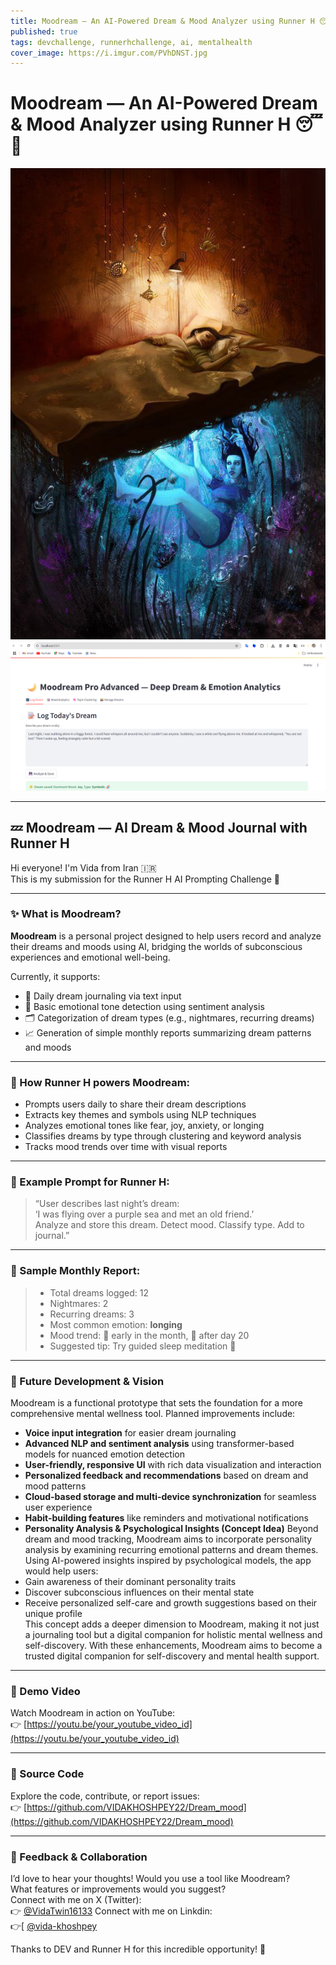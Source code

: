 ```yaml
---
title: Moodream — An AI-Powered Dream & Mood Analyzer using Runner H 😴🌙
published: true
tags: devchallenge, runnerhchallenge, ai, mentalhealth
cover_image: https://i.imgur.com/PVhDNST.jpg
---
```


# Moodream — An AI-Powered Dream & Mood Analyzer using Runner H 😴🌙

![Dream Image](./dream.jpg)
![Additional Image](./image.png)

---

## 💤 Moodream — AI Dream & Mood Journal with Runner H

Hi everyone! I'm Vida from Iran 🇮🇷  
This is my submission for the Runner H AI Prompting Challenge 🧠

---

### ✨ What is Moodream?

**Moodream** is a personal project designed to help users record and analyze their dreams and moods using AI, bridging the worlds of subconscious experiences and emotional well-being.  

Currently, it supports:  
- 🧠 Daily dream journaling via text input  
- 💖 Basic emotional tone detection using sentiment analysis  
- 🗂️ Categorization of dream types (e.g., nightmares, recurring dreams)  
- 📈 Generation of simple monthly reports summarizing dream patterns and moods  

---

### 🧠 How Runner H powers Moodream:

- Prompts users daily to share their dream descriptions  
- Extracts key themes and symbols using NLP techniques  
- Analyzes emotional tones like fear, joy, anxiety, or longing  
- Classifies dreams by type through clustering and keyword analysis  
- Tracks mood trends over time with visual reports  

---

### 🌈 Example Prompt for Runner H:

> “User describes last night’s dream:  
> ‘I was flying over a purple sea and met an old friend.’  
> Analyze and store this dream. Detect mood. Classify type. Add to journal.”

---

### 📅 Sample Monthly Report:

> - Total dreams logged: 12  
> - Nightmares: 2  
> - Recurring dreams: 3  
> - Most common emotion: **longing**  
> - Mood trend: 🔻 early in the month, 🔼 after day 20  
> - Suggested tip: Try guided sleep meditation 🌿

---

### 🚀 Future Development & Vision

Moodream is a functional prototype that sets the foundation for a more comprehensive mental wellness tool. Planned improvements include:

- **Voice input integration** for easier dream journaling  
- **Advanced NLP and sentiment analysis** using transformer-based models for nuanced emotion detection  
- **User-friendly, responsive UI** with rich data visualization and interaction  
- **Personalized feedback and recommendations** based on dream and mood patterns  
- **Cloud-based storage and multi-device synchronization** for seamless user experience  
- **Habit-building features** like reminders and motivational notifications
- **Personality Analysis & Psychological Insights (Concept Idea)**
Beyond dream and mood tracking, Moodream aims to incorporate personality analysis by examining recurring emotional patterns and dream themes. Using AI-powered insights inspired by psychological models, the app would help users:
- Gain awareness of their dominant personality traits  
- Discover subconscious influences on their mental state  
- Receive personalized self-care and growth suggestions based on their unique profile  
This concept adds a deeper dimension to Moodream, making it not just a journaling tool but a digital companion for holistic mental wellness and self-discovery.
With these enhancements, Moodream aims to become a trusted digital companion for self-discovery and mental health support.

---

### 🎥 Demo Video

Watch Moodream in action on YouTube:  
👉 [https://youtu.be/your_youtube_video_id](https://youtu.be/your_youtube_video_id)

---

### 📂 Source Code

Explore the code, contribute, or report issues:  
👉 [https://github.com/VIDAKHOSHPEY22/Dream_mood](https://github.com/VIDAKHOSHPEY22/Dream_mood)

---

### 💬 Feedback & Collaboration

I’d love to hear your thoughts! Would you use a tool like Moodream?  
What features or improvements would you suggest?  
Connect with me on X (Twitter):  
👉 [@VidaTwin16133](https://x.com/VidaTwin16133)
Connect with me on Linkdin:  
👉[ [@vida-khoshpey](https://www.linkedin.com/in/vida-khoshpey-820124265)



Thanks to DEV and Runner H for this incredible opportunity! 💙
